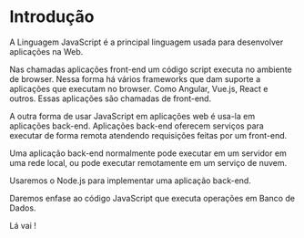 # Introdução
>
A Linguagem JavaScript é a principal linguagem usada para desenvolver aplicações na Web.
>
>
Nas chamadas aplicações front-end um código script executa no ambiente de browser. Nessa forma há vários frameworks que dam suporte a aplicações que executam no browser. Como Angular, Vue.js, React e outros. Essas aplicações são chamadas de front-end.
>
>
A outra forma de usar JavaScript em aplicações web é usa-la em aplicações back-end. Aplicações back-end oferecem serviços para executar de forma remota atendendo requisições feitas por um front-end. 
>
>
Uma aplicação back-end normalmente pode executar em um servidor em uma rede local, ou pode executar remotamente em um serviço de nuvem.
>
>
Usaremos o Node.js para implementar uma aplicação back-end. 
>
>
Daremos enfase ao código JavaScript que executa operações em Banco de Dados.
>

>
Lá vai !
>


